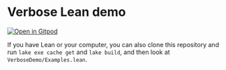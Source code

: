 # Verbose Lean demo


[![Open in Gitpod](https://gitpod.io/button/open-in-gitpod.svg)](https://gitpod.io/#https://github.com/PatrickMassot/verbose-lean-demo)

If you have Lean or your computer, you can also clone this repository and run
`lake exe cache get` and `lake build`, and then look at `VerboseDemo/Examples.lean`.
